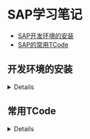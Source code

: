 # SAP学习笔记

- [SAP开发环境的安装](#开发环境的安装)
- [SAP的常用TCode](#常用tcode)




## 开发环境的安装
<details>
今天开始记录SAP的学习情况，把学到的新知识开始在git上进行整理和分享。<br>
学习一门计算机语言，第一部通常是从安装环境开始。比如java的jdk和eclipse。<br>
SAP也是一样，需要先安装下面的东东。<br>

### SAP GUI 770 安装说明。<br>
![image](https://github.com/yeren1140/sap/assets/167772975/dbd90ad0-1616-47e1-adf9-7bba31cc4190)

一顿下一步就可以安装好了。<br>
### 第二步是链接服务器。<br>
![image](https://github.com/yeren1140/sap/assets/167772975/af6a2360-7b20-4360-b926-cb87d6f87ca0)
![image](https://github.com/yeren1140/sap/assets/167772975/0ca065ae-c04f-453a-a402-598797d42862)

### 第三步就是要登录服务器了，这信地方就需要花钱买liesence了。<br>
如果没有的小伙伴需要找一个账号了。<br>
![image](https://github.com/yeren1140/sap/assets/167772975/3ebdc93f-9c5f-4c43-8afa-780c5c3b8e69)

### 登录成功后，就是这个样子了。<br>
![image](https://github.com/yeren1140/sap/assets/167772975/808d99ff-1471-4b44-a764-f1e3c8a59f87)
</details>

## 常用TCode
<details>
SPRO：定制执行项目<br>
SE11：ABAP字典<br>
ME21N：创建采购订单<br>
ME22N：变更采购订单<br>
ME23N：查看采购订单<br>
MM03：显示物料<br>
ME51N：创建采购申请<br>
ME53N：显示采购申请<br>
MIGO：收货<br>
MIRO：接收发票<br>
BP:供应商
</details>
